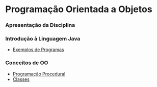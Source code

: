 # Programação Orientada a Objetos

### Apresentação da Disciplina

### Introdução à Linguagem Java

* [Exemplos de Programas](Semana2/README.md)

### Conceitos de OO

* [Programação Procedural](Procedural/README.md)
* [Classes](Semana3/README.md)